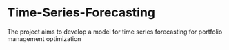 # Time-Series-Forecasting
The project aims to develop a model for time series forecasting for portfolio management optimization 
